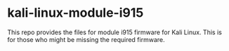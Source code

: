 # kali-linux-module-i915
This repo provides the files for module i915 firmware for Kali Linux. This is for those who might be missing the required firmware.


